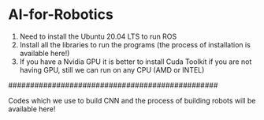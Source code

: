 # AI-for-Robotics

1) Need to install the Ubuntu 20.04 LTS to run ROS
2) Install all the libraries to run the programs
   (the process of installation is available here!)
3) If you have a Nvidia GPU it is better to install Cuda Toolkit
   if you are not having GPU, still we can run on any CPU (AMD or INTEL)

################################################

Codes which we use to build CNN and the process of building robots will be available here!

